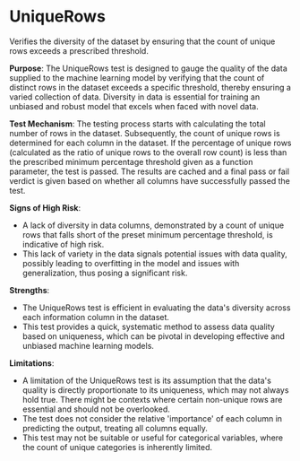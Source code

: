 # UniqueRows

Verifies the diversity of the dataset by ensuring that the count of unique rows exceeds a prescribed threshold.

**Purpose**:
The UniqueRows test is designed to gauge the quality of the data supplied to the machine learning model by
verifying that the count of distinct rows in the dataset exceeds a specific threshold, thereby ensuring a varied
collection of data. Diversity in data is essential for training an unbiased and robust model that excels when faced
with novel data.

**Test Mechanism**:
The testing process starts with calculating the total number of rows in the dataset. Subsequently, the count of
unique rows is determined for each column in the dataset. If the percentage of unique rows (calculated as the ratio
of unique rows to the overall row count) is less than the prescribed minimum percentage threshold given as a
function parameter, the test is passed. The results are cached and a final pass or fail verdict is given based on
whether all columns have successfully passed the test.

**Signs of High Risk**:
- A lack of diversity in data columns, demonstrated by a count of unique rows that falls short of the preset
minimum percentage threshold, is indicative of high risk.
- This lack of variety in the data signals potential issues with data quality, possibly leading to overfitting in
the model and issues with generalization, thus posing a significant risk.

**Strengths**:
- The UniqueRows test is efficient in evaluating the data's diversity across each information column in the dataset.
- This test provides a quick, systematic method to assess data quality based on uniqueness, which can be pivotal in
developing effective and unbiased machine learning models.

**Limitations**:
- A limitation of the UniqueRows test is its assumption that the data's quality is directly proportionate to its
uniqueness, which may not always hold true. There might be contexts where certain non-unique rows are essential and
should not be overlooked.
- The test does not consider the relative 'importance' of each column in predicting the output, treating all
columns equally.
- This test may not be suitable or useful for categorical variables, where the count of unique categories is
inherently limited.
